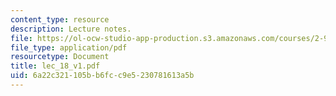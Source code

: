 ```yaml
---
content_type: resource
description: Lecture notes.
file: https://ol-ocw-studio-app-production.s3.amazonaws.com/courses/2-997-decision-making-in-large-scale-systems-spring-2004/6a22c321105bb6fcc9e5230781613a5b_lec_18_v1.pdf
file_type: application/pdf
resourcetype: Document
title: lec_18_v1.pdf
uid: 6a22c321-105b-b6fc-c9e5-230781613a5b
---
```

